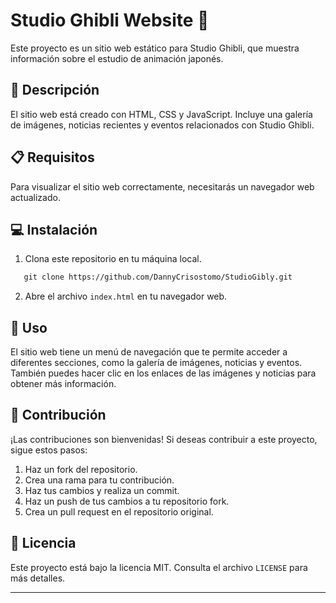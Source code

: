 # Studio Ghibli Website 🎥

Este proyecto es un sitio web estático para Studio Ghibli, que muestra información sobre el estudio de animación japonés.

## 📝 Descripción

El sitio web está creado con HTML, CSS y JavaScript. Incluye una galería de imágenes, noticias recientes y eventos relacionados con Studio Ghibli.

## 📋 Requisitos

Para visualizar el sitio web correctamente, necesitarás un navegador web actualizado.

## 💻 Instalación

1. Clona este repositorio en tu máquina local.
```markdown
   git clone https://github.com/DannyCrisostomo/StudioGibly.git
   ```
2. Abre el archivo `index.html` en tu navegador web.

## 🚀 Uso

El sitio web tiene un menú de navegación que te permite acceder a diferentes secciones, como la galería de imágenes, noticias y eventos. También puedes hacer clic en los enlaces de las imágenes y noticias para obtener más información.

## 🤝 Contribución

¡Las contribuciones son bienvenidas! Si deseas contribuir a este proyecto, sigue estos pasos:

1. Haz un fork del repositorio.
2. Crea una rama para tu contribución.
3. Haz tus cambios y realiza un commit.
4. Haz un push de tus cambios a tu repositorio fork.
5. Crea un pull request en el repositorio original.

## 📄 Licencia

Este proyecto está bajo la licencia MIT. Consulta el archivo `LICENSE` para más detalles.

---
```
